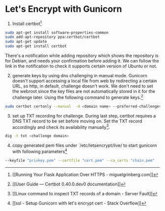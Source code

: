 # Let's Encrypt with Gunicorn

1. Install certbot[^8EA00D09337F]

```bash
sudo apt-get install software-properties-common
sudo add-apt-repository ppa:certbot/certbot
sudo apt-get update
sudo apt-get install certbot
```

There's a notification while adding repository which shows the repository is for Debian, and needs your confirmation before adding it. We can follow the link in the notification to check it supports certain version of Ubuntu or not.

2. generate keys by using dns challenging in manual mode. Gunicorn doesn't support accessing a local file from web by redirecting a certain URL, so http, in default, challenge doesn't work. We don't need to set the webroot since the key files are not automatically stored in it for the challenge later. Using the following command to generate keys.[^251203DD46CA]

```bash
sudo certbot certonly --manual  -d <domain name> --preferred-challenges dns
```


3. set up TXT recording for challenge. During last step, certbot requires a DNS TXT record to be set before moving on. Set the TXT record accordingly and check its availability manually[^EC719F813740].

```bash
dig -t txt <challenge domain>
```

4. copy generated pem files under `/etc/letsencrypt/live/<domain name> to start gunicorn with following parameters[^281CA2EBD72C]

```bash
--keyfile "privkey.pem" --certfile "cert.pem" --ca_certs "chain.pem"
```


[^251203DD46CA]: [[User Guide — Certbot 0.40.0.dev0 documentation]]

[^281CA2EBD72C]: [[ssl - Setup Gunicorn with let's encrypt cert - Stack Overflow]]

[^8EA00D09337F]: [[Running Your Flask Application Over HTTPS - miguelgrinberg.com]]

[^EC719F813740]: [[Linux command to inspect TXT records of a domain - Server Fault]]
